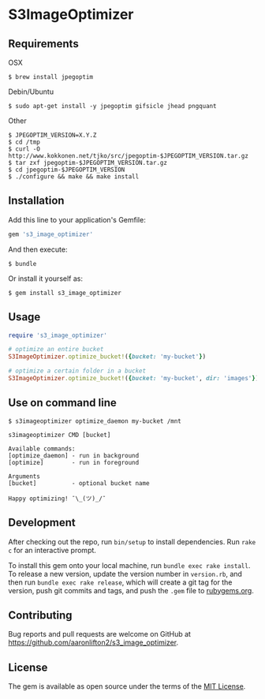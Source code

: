 # S3ImageOptimizer

## Requirements

OSX
```
$ brew install jpegoptim
```

Debin/Ubuntu
```
$ sudo apt-get install -y jpegoptim gifsicle jhead pngquant
```

Other
```
$ JPEGOPTIM_VERSION=X.Y.Z
$ cd /tmp
$ curl -O http://www.kokkonen.net/tjko/src/jpegoptim-$JPEGOPTIM_VERSION.tar.gz
$ tar zxf jpegoptim-$JPEGOPTIM_VERSION.tar.gz
$ cd jpegoptim-$JPEGOPTIM_VERSION
$ ./configure && make && make install
```

## Installation

Add this line to your application's Gemfile:

```ruby
gem 's3_image_optimizer'
```

And then execute:

    $ bundle

Or install it yourself as:

    $ gem install s3_image_optimizer

## Usage

```ruby
require 's3_image_optimizer'

# optimize an entire bucket
S3ImageOptimizer.optimize_bucket!({bucket: 'my-bucket'})

# optimize a certain folder in a bucket
S3ImageOptimizer.optimize_bucket!({bucket: 'my-bucket', dir: 'images'})
```

## Use on command line

```
$ s3imageoptimizer optimize_daemon my-bucket /mnt

s3imageoptimizer CMD [bucket]

Available commands:
[optimize_daemon] - run in background
[optimize]        - run in foreground

Arguments
[bucket]          - optional bucket name

Happy optimizing! ¯\_(ツ)_/¯
```

## Development

After checking out the repo, run `bin/setup` to install dependencies. Run `rake c` for an interactive prompt.

To install this gem onto your local machine, run `bundle exec rake install`. To release a new version, update the version number in `version.rb`, and then run `bundle exec rake release`, which will create a git tag for the version, push git commits and tags, and push the `.gem` file to [rubygems.org](https://rubygems.org).

## Contributing

Bug reports and pull requests are welcome on GitHub at https://github.com/aaronlifton2/s3_image_optimizer.


## License

The gem is available as open source under the terms of the [MIT License](http://opensource.org/licenses/MIT).

